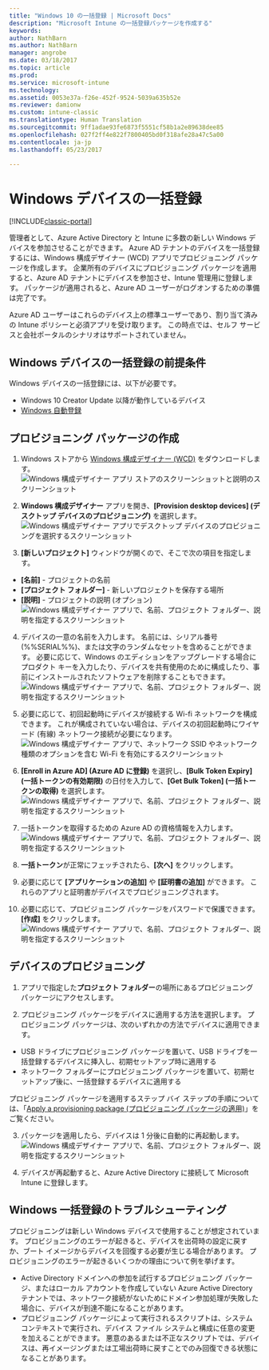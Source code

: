 ```yaml
---
title: "Windows 10 の一括登録 | Microsoft Docs"
description: "Microsoft Intune の一括登録パッケージを作成する"
keywords: 
author: NathBarn
ms.author: NathBarn
manager: angrobe
ms.date: 03/18/2017
ms.topic: article
ms.prod: 
ms.service: microsoft-intune
ms.technology: 
ms.assetid: 0053e37a-f26e-452f-9524-5039a635b52e
ms.reviewer: damionw
ms.custom: intune-classic
ms.translationtype: Human Translation
ms.sourcegitcommit: 9ff1adae93fe6873f5551cf58b1a2e89638dee85
ms.openlocfilehash: 027f2ff4e822f7800405bd0f318afe28a47c5a00
ms.contentlocale: ja-jp
ms.lasthandoff: 05/23/2017

---
```

# <a name="bulk-enrollment-for-windows-devices"></a>Windows デバイスの一括登録

[!INCLUDE[classic-portal](../includes/classic-portal.md)]

管理者として、Azure Active Directory と Intune に多数の新しい Windows デバイスを参加させることができます。 Azure AD テナントのデバイスを一括登録するには、Windows 構成デザイナー (WCD) アプリでプロビジョニング パッケージを作成します。 企業所有のデバイスにプロビジョニング パッケージを適用すると、Azure AD テナントにデバイスを参加させ、Intune 管理用に登録します。 パッケージが適用されると、Azure AD ユーザーがログオンするための準備は完了です。

Azure AD ユーザーはこれらのデバイス上の標準ユーザーであり、割り当て済みの Intune ポリシーと必須アプリを受け取ります。 この時点では、セルフ サービスと会社ポータルのシナリオはサポートされていません。

## <a name="prerequisites-for-windows-devices-bulk-enrollment"></a>Windows デバイスの一括登録の前提条件

Windows デバイスの一括登録には、以下が必要です。

- Windows 10 Creator Update 以降が動作しているデバイス
- [Windows 自動登録](/intune-classic/deploy-use/set-up-windows-device-management-with-microsoft-intune#enable-windows-10-automatic-enrollment)

## <a name="create-a-provisioning-package"></a>プロビジョニング パッケージの作成

1. Windows ストアから [Windows 構成デザイナー (WCD)](https://www.microsoft.com/store/apps/9nblggh4tx22) をダウンロードします。
![Windows 構成デザイナー アプリ ストアのスクリーンショットと説明のスクリーンショット](../media/bulk-enroll-store.png)

2. **Windows 構成デザイナー** アプリを開き、**[Provision desktop devices] (デスクトップ デバイスのプロビジョニング)** を選択します。
![Windows 構成デザイナー アプリでデスクトップ デバイスのプロビジョニングを選択するスクリーンショット](../media/bulk-enroll-select.png)

3. **[新しいプロジェクト]** ウィンドウが開くので、そこで次の項目を指定します。
  - **[名前]** - プロジェクトの名前
  - **[プロジェクト フォルダー]** - 新しいプロジェクトを保存する場所
  - **[説明]** - プロジェクトの説明 (オプション) ![Windows 構成デザイナー アプリで、名前、プロジェクト フォルダー、説明を指定するスクリーンショット](../media/bulk-enroll-name.png)

4.    デバイスの一意の名前を入力します。 名前には、シリアル番号 (%%SERIAL%%)、または文字のランダムなセットを含めることができます。 必要に応じて、Windows のエディションをアップグレードする場合にプロダクト キーを入力したり、デバイスを共有使用のために構成したり、事前にインストールされたソフトウェアを削除することもできます。<BR>
![Windows 構成デザイナー アプリで、名前、プロジェクト フォルダー、説明を指定するスクリーンショット](../media/bulk-enroll-device.png)

5.    必要に応じて、初回起動時にデバイスが接続する Wi-fi ネットワークを構成できます。  これが構成されていない場合は、デバイスの初回起動時にワイヤード (有線) ネットワーク接続が必要になります。
![Windows 構成デザイナー アプリで、ネットワーク SSID やネットワーク種類のオプションを含む Wi-Fi を有効にするスクリーンショット](../media/bulk-enroll-network.png)

6.    **[Enroll in Azure AD] (Azure AD に登録)** を選択し、**[Bulk Token Expiry] (一括トークンの有効期限)** の日付を入力して、**[Get Bulk Token] (一括トークンの取得)** を選択します。
![Windows 構成デザイナー アプリで、名前、プロジェクト フォルダー、説明を指定するスクリーンショット](../media/bulk-enroll-account.png)

7. 一括トークンを取得するための Azure AD の資格情報を入力します。
![Windows 構成デザイナー アプリで、名前、プロジェクト フォルダー、説明を指定するスクリーンショット](../media/bulk-enroll-cred.png)

8.    **一括トークン**が正常にフェッチされたら、**[次へ]** をクリックします。

9. 必要に応じて **[アプリケーションの追加]** や **[証明書の追加]** ができます。 これらのアプリと証明書がデバイスでプロビジョニングされます。

10. 必要に応じて、プロビジョニング パッケージをパスワードで保護できます。  **[作成]** をクリックします。
![Windows 構成デザイナー アプリで、名前、プロジェクト フォルダー、説明を指定するスクリーンショット](../media/bulk-enroll-create.png)

## <a name="provision-devices"></a>デバイスのプロビジョニング

1. アプリで指定した**プロジェクト フォルダー**の場所にあるプロビジョニング パッケージにアクセスします。

2. プロビジョニング パッケージをデバイスに適用する方法を選択します。  プロビジョニング パッケージは、次のいずれかの方法でデバイスに適用できます。
 - USB ドライブにプロビジョニング パッケージを置いて、USB ドライブを一括登録するデバイスに挿入し、初期セットアップ時に適用する
 - ネットワーク フォルダーにプロビジョニング パッケージを置いて、初期セットアップ後に、一括登録するデバイスに適用する

 プロビジョニング パッケージを適用するステップ バイ ステップの手順については、「[Apply a provisioning package (プロビジョニング パッケージの適用)](https://technet.microsoft.com/itpro/windows/configure/provisioning-apply-package)」をご覧ください。

3. パッケージを適用したら、デバイスは 1 分後に自動的に再起動します。
 ![Windows 構成デザイナー アプリで、名前、プロジェクト フォルダー、説明を指定するスクリーンショット](../media/bulk-enroll-add.png)

4. デバイスが再起動すると、Azure Active Directory に接続して Microsoft Intune に登録します。

## <a name="troubleshooting-windows-bulk-enrollment"></a>Windows 一括登録のトラブルシューティング

プロビジョニングは新しい Windows デバイスで使用することが想定されています。 プロビジョニングのエラーが起きると、デバイスを出荷時の設定に戻すか、ブート イメージからデバイスを回復する必要が生じる場合があります。 プロビジョニングのエラーが起きるいくつかの理由について例を挙げます。

- Active Directory ドメインへの参加を試行するプロビジョニング パッケージ、またはローカル アカウントを作成していない Azure Active Directory テナントでは、ネットワーク接続がないためにドメイン参加処理が失敗した場合に、デバイスが到達不能になることがあります。
- プロビジョニング パッケージによって実行されるスクリプトは、システム コンテキストで実行され、デバイス ファイル システムと構成に任意の変更を加えることができます。 悪意のあるまたは不正なスクリプトでは、デバイスは、再イメージングまたは工場出荷時に戻すことでのみ回復できる状態になることがあります。

